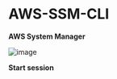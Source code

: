 # AWS-SSM-CLI

**AWS System Manager**

![image](https://user-images.githubusercontent.com/91480603/217290809-34d4998b-82d6-4762-8f81-e983eb7f311b.png)

**Start session**


